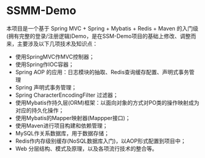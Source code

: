# SSMM-Demo

本项目是一个基于 Spring MVC + Spring + Mybatis + Redis + Maven 的入门级(拥有完整的登录/注册逻辑)Demo，是在SSM-Demo项目的基础上修改、调整而来，主要涉及以下几项技术及知识点：

 - 使用SpringMVC作MVC控制器；
 - 使用Spring作IOC容器；
 - Spring AOP 的应用：日志模块的抽取、Redis查询缓存配置、声明式事务管理
 - Spring 声明式事务管理；
 - Spring CharacterEncodingFilter 过滤器；
 - 使用Mybatis作持久层(ORM)框架：以面向对象的方式对PO类的操作映射成为对应的持久化操作；
 - 使用Mybatis的Mapper映射器(Mappper接口)；
 - 使用Maven进行项目构建和依赖管理；
 - MySQL作关系数据库，用于数据存储；
 - Redis作内存级别缓存(NoSQL数据库入门)，以AOP形式配置到项目中；
 - Web 分层结构、模式及原理，以及各项流行技术的整合等。

